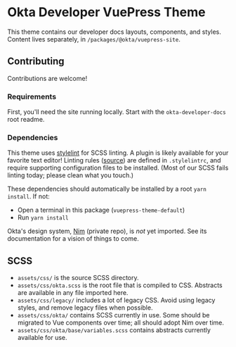 # Okta Developer VuePress Theme
This theme contains our developer docs layouts, components, and styles. Content lives separately, in `/packages/@okta/vuepress-site`.

## Contributing
Contributions are welcome!

### Requirements
First, you'll need the site running locally. Start with the `okta-developer-docs` root readme.

### Dependencies
This theme uses [stylelint](https://stylelint.io) for SCSS linting. A plugin is likely available for your favorite text editor! Linting rules ([source](https://github.com/okta/okta-ui/blob/master/packages/nim/.stylelintrc.json)) are defined in `.stylelintrc`, and require supporting configuration files to be installed. (Most of our SCSS fails linting today; please clean what you touch.)

These dependencies should automatically be installed by a root `yarn install`. If not:
- Open a terminal in this package (`vuepress-theme-default`)
- Run `yarn install`

Okta's design system, [Nim](https://github.com/okta/okta-ui/tree/master/packages/nim) (private repo), is _not_ yet imported. See its documentation for a vision of things to come.

## SCSS
- `assets/css/` is the source SCSS directory.
- `assets/css/okta.scss` is the root file that is compiled to CSS. Abstracts are available in any file imported here.
- `assets/css/legacy/` includes a lot of legacy CSS. Avoid using legacy styles, and remove legacy files when possible.
- `assets/css/okta/` contains SCSS currently in use. Some should be migrated to Vue components over time; all should adopt Nim over time.
- `assets/css/okta/base/variables.scss` contains abstracts currently available for use.

<!-- ### Vue Components
Vue components, such as `ApiOperation`, can include styles scoped to the component. To use abstracts in a scoped context, import the Nim files you need:
```html
<style scoped lang="scss">
  @import '~@okta/nim/src/scss/abstracts/functions';
  @import '~@okta/nim/src/scss/abstracts/colors';
  span {
    color: cv('warning', 'base');
  }
</style>
```

Scoped imports will _not_ be de-duplicated through the asset pipeline. For better runtime performance, only import sources that will have no output when compiled.
-->
